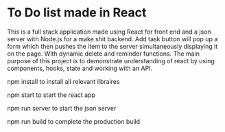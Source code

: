 # To Do list made in React

This is a full stack application made using React for front end and a json server with Node.js for a make shit backend. Add task button will pop up a form
which then pushes the item to the server simultaneously displaying it on the page. With dynamic delete and reminder functions. The main purpose of 
this project is to demonstrate understanding of react by using components, hooks, state and working with an API.

npm install to install all relevant libraires 

npm start to start the react app


npm run server to start the json server


npm run build to complete the production build
